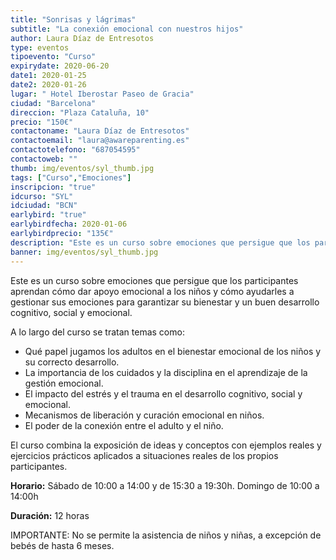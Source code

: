 ```yaml
---
title: "Sonrisas y lágrimas"
subtitle: "La conexión emocional con nuestros hijos"
author: Laura Díaz de Entresotos
type: eventos
tipoevento: "Curso"
expirydate: 2020-06-20
date1: 2020-01-25
date2: 2020-01-26
lugar: " Hotel Iberostar Paseo de Gracia"
ciudad: "Barcelona"
direccion: "Plaza Cataluña, 10"
precio: "150€"
contactoname: "Laura Díaz de Entresotos"
contactoemail: "laura@awareparenting.es"
contactotelefono: "687054595"
contactoweb: ""
thumb: img/eventos/syl_thumb.jpg
tags: ["Curso","Emociones"]
inscripcion: "true"
idcurso: "SYL"
idciudad: "BCN"
earlybird: "true"
earlybirdfecha: 2020-01-06
earlybirdprecio: "135€"
description: "Este es un curso sobre emociones que persigue que los participantes aprendan cómo dar apoyo emocional a los niños y cómo ayudarles a gestionar sus emociones para garantizar su bienestar y un buen desarrollo cognitivo, social y emocional."
banner: img/eventos/syl_thumb.jpg
---
```

Este es un curso sobre emociones que persigue que los participantes aprendan cómo dar apoyo emocional a los niños y cómo ayudarles a gestionar sus emociones para garantizar su bienestar y un buen desarrollo cognitivo, social y emocional.

A lo largo del curso se tratan temas como:

- Qué papel jugamos los adultos en el bienestar emocional de los niños y su correcto desarrollo.
- La importancia de los cuidados y la disciplina en el aprendizaje de la gestión emocional.
- El impacto del estrés y el trauma en el desarrollo cognitivo, social y emocional.
- Mecanismos de liberación y curación emocional en niños.
- El poder de la conexión entre el adulto y el niño.

El curso combina la exposición de ideas y conceptos con ejemplos reales y ejercicios prácticos aplicados a situaciones reales de los propios participantes.

**Horario:** Sábado de 10:00 a 14:00 y de 15:30 a 19:30h. Domingo de 10:00 a 14:00h

**Duración:** 12 horas

IMPORTANTE: No se permite la asistencia de niños y niñas, a excepción de bebés de hasta 6 meses.